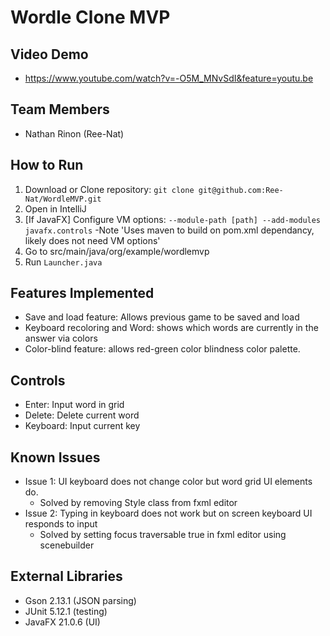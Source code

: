 # Wordle Clone MVP

## Video Demo 
- https://www.youtube.com/watch?v=-O5M_MNvSdI&feature=youtu.be
  
## Team Members
- Nathan Rinon (Ree-Nat)

## How to Run
1. Download or Clone repository: `git clone git@github.com:Ree-Nat/WordleMVP.git`
2. Open in IntelliJ
3. [If JavaFX] Configure VM options: `--module-path [path] --add-modules javafx.controls`
   -Note 'Uses maven to build on pom.xml dependancy, likely does not need VM options'
5. Go to src/main/java/org/example/wordlemvp
6. Run `Launcher.java`

## Features Implemented
- Save and load feature: Allows previous game to be saved and load
- Keyboard recoloring and Word: shows which words are currently in the answer via colors
- Color-blind feature: allows red-green color blindness color palette.

## Controls
- Enter: Input word in grid
- Delete: Delete current word
- Keyboard: Input current key

## Known Issues
- Issue 1: UI keyboard does not change color but word grid UI elements do.
  - Solved by removing Style class from fxml editor
- Issue 2: Typing in keyboard does not work but on screen keyboard UI responds
 to input
  - Solved by setting focus traversable true in fxml editor using scenebuilder

## External Libraries
- Gson 2.13.1 (JSON parsing)
- JUnit 5.12.1 (testing)
- JavaFX 21.0.6 (UI)
